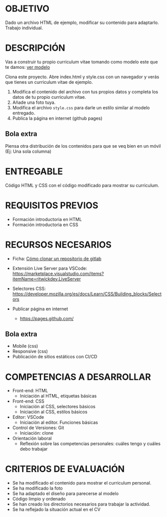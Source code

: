 OBJETIVO
========

Dado un archivo HTML de ejemplo, modificar su contenido para adaptarlo. Trabajo individual.

DESCRIPCIÓN
===========

Vas a construir tu propio curriculum vitae tomando como modelo este que te damos: [ver modelo](one-page-resume.png)

Clona este proyecto. Abre index.html y style.css con un navegador y verás que tienes un curriculum vitae de ejemplo.

1. Modifica el contenido del archivo con tus propios datos y completa los datos de tu propio curriculum vitae.
2. Añade una foto tuya.
3. Modifica el archivo `style.css` para darle un estilo similar al modelo entregado.
4. Publica la página en internet (github pages)

Bola extra
----------
Piensa otra distribución de los contenidos para que se veq bien en un móvil (Ej: Una sola columna)



ENTREGABLE
===========

Código HTML y CSS con el código modificado para mostrar su curriculum.

REQUISITOS PREVIOS
=====================

- Formación introductoria en HTML
- Formación introductoria en CSS

RECURSOS NECESARIOS
=====================

- Ficha: [Cómo clonar un repositorio de gitlab](https://gitlab.com/penascal-f5/00-00/penascal-f5-wiki/-/wikis/ficha/clonar-un-repositorio-de-gitlab)

- Extensión Live Server para VSCode:
https://marketplace.visualstudio.com/items?itemName=ritwickdey.LiveServer

- Selectores CSS:
https://developer.mozilla.org/es/docs/Learn/CSS/Building_blocks/Selectors

- Publicar página en internet
    - https://pages.github.com/

Bola extra
----------
- Mobile (css)
- Responsive (css)
- Publicación de sitios estáticos con CI/CD


COMPETENCIAS A DESARROLLAR
==========================

- Front-end: HTML
    - Iniciación al HTML, etiquetas básicas
- Front-end: CSS
    - Iniciación al CSS, selectores básicos
    - Iniciación al CSS, estilos básicos
- Editor: VSCode
    - Iniciación al editor. Funciones básicas
- Control de Versiones: Git
    - Iniciación: clone
- Orientación laboral
    - Reflexión sobre las competencias personales: cuáles tengo y cuáles debo trabajar

CRITERIOS DE EVALUACIÓN
=======================

- Se ha modificado el contenido para mostrar el curriculum personal.
- Se ha modificado la foto
- Se ha adaptado el diseño para parecerse al modelo
- Código limpio y ordenado
- Se han creado los directorios necesarios para trabajar la actividad.
- Se ha reflejado la situación actual en el CV
